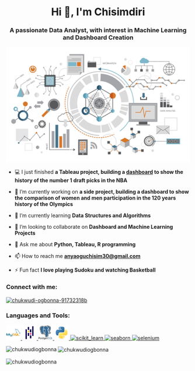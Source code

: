 <h1 align="center">Hi 👋, I'm Chisimdiri</h1>
<h3 align="center">A passionate Data Analyst, with interest in Machine Learning and Dashboard Creation</h3>

![alt text](https://github.com/chisim30/ChisimdiriAnyaogu/blob/main/image/18131.jpg "Logo Title Text 1")
- 💻 I just finished **a Tableau project, building a [dashboard](https://public.tableau.com/app/profile/chisimdiri.anyaogu/viz/HistoryofFirstOverallNBADraftPick/Dashboard1) to show the history of the number 1 draft picks in the NBA**

- 🔭 I’m currently working on **a side project, building a dashboard to show the comparison of women and men participation in the 120 years history of the Olympics**

- 🌱 I’m currently learning **Data Structures and Algorithms**

- 👯 I’m looking to collaborate on **Dashboard and Machine Learning Projects**

- 💬 Ask me about **Python, Tableau, R programming**

- 📫 How to reach me **anyaoguchisim30@gmail.com**

- ⚡ Fun fact **I love playing Sudoku and watching Basketball**

<h3 align="left">Connect with me:</h3>
<p align="left">
<a href="https://www.linkedin.com/in/chisimdiri-anyaogu-a44848187/" target="blank"><img align="center" src="https://raw.githubusercontent.com/rahuldkjain/github-profile-readme-generator/master/src/images/icons/Social/linked-in-alt.svg" alt="chukwudi-ogbonna-91732318b" height="30" width="40" /></a>
</p>

<h3 align="left">Languages and Tools:</h3>
<a href="https://www.mysql.com/" target="_blank" rel="noreferrer"> <img src="https://raw.githubusercontent.com/devicons/devicon/master/icons/mysql/mysql-original-wordmark.svg" alt="mysql" width="40" height="40"/> </a> <a href="https://pandas.pydata.org/" target="_blank" rel="noreferrer"> <img src="https://raw.githubusercontent.com/devicons/devicon/2ae2a900d2f041da66e950e4d48052658d850630/icons/pandas/pandas-original.svg" alt="pandas" width="40" height="40"/> </a> <a href="https://www.postgresql.org" target="_blank" rel="noreferrer"> <img src="https://raw.githubusercontent.com/devicons/devicon/master/icons/postgresql/postgresql-original-wordmark.svg" alt="postgresql" width="40" height="40"/> </a> <a href="https://www.python.org" target="_blank" rel="noreferrer"> <img src="https://raw.githubusercontent.com/devicons/devicon/master/icons/python/python-original.svg" alt="python" width="40" height="40"/> </a>  <a href="https://scikit-learn.org/" target="_blank" rel="noreferrer"> <img src="https://upload.wikimedia.org/wikipedia/commons/0/05/Scikit_learn_logo_small.svg" alt="scikit_learn" width="40" height="40"/> </a> <a href="https://seaborn.pydata.org/" target="_blank" rel="noreferrer"> <img src="https://seaborn.pydata.org/_images/logo-mark-lightbg.svg" alt="seaborn" width="40" height="40"/> </a> <a href="https://www.selenium.dev" target="_blank" rel="noreferrer"> <img src="https://raw.githubusercontent.com/detain/svg-logos/780f25886640cef088af994181646db2f6b1a3f8/svg/selenium-logo.svg" alt="selenium" width="40" height="40"/> </a>  </p>

<p><img align="left" src="https://github-readme-stats.vercel.app/api/top-langs?username=chisim30&show_icons=true&locale=en&layout=compact" alt="chukwudiogbonna" /></p>

<p>&nbsp;<img align="center" src="https://github-readme-stats.vercel.app/api?username=chisim30&show_icons=true&locale=en" alt="chukwudiogbonna" /></p>

<p><img align="center" src="https://github-readme-streak-stats.herokuapp.com/?user=chisim30&" alt="chukwudiogbonna" /></p>
